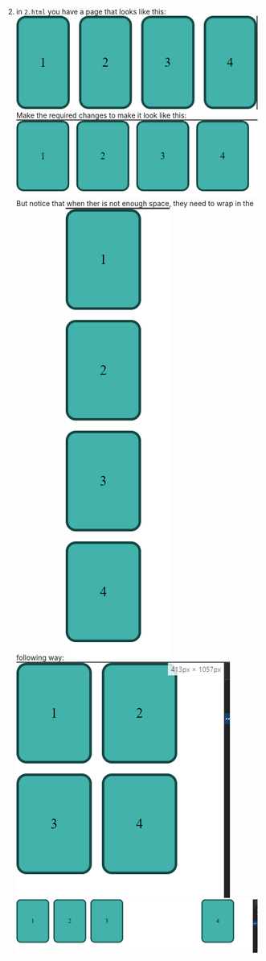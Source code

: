 2. in `2.html` you have a page that looks like this:<br> ![problem](images/2.1.png)<br> Make the required changes to make it look like this: <br>![solution](images/2.2.png)
But notice that when ther is not enough space, they need to wrap in the following way:
![solution](images/2.3.png)<br>
![solution](images/2.4.png)<br>
![solution](images/2.5.png)<br>
